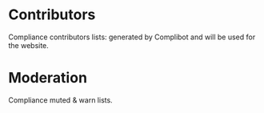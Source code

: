 # Contributors
Compliance contributors lists: generated by Complibot and will be used for the website.
# Moderation
Compliance muted & warn lists.
